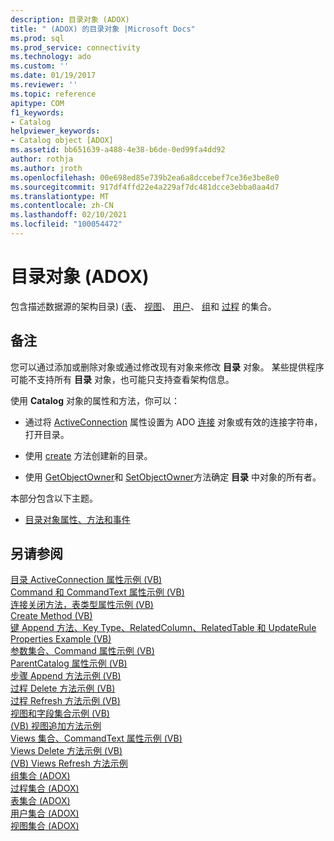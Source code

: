 ```yaml
---
description: 目录对象 (ADOX)
title: " (ADOX) 的目录对象 |Microsoft Docs"
ms.prod: sql
ms.prod_service: connectivity
ms.technology: ado
ms.custom: ''
ms.date: 01/19/2017
ms.reviewer: ''
ms.topic: reference
apitype: COM
f1_keywords:
- Catalog
helpviewer_keywords:
- Catalog object [ADOX]
ms.assetid: bb651639-a488-4e38-b6de-0ed99fa4dd92
author: rothja
ms.author: jroth
ms.openlocfilehash: 00e698ed85e739b2ea6a8dccebef7ce36e3be8e0
ms.sourcegitcommit: 917df4ffd22e4a229af7dc481dcce3ebba0aa4d7
ms.translationtype: MT
ms.contentlocale: zh-CN
ms.lasthandoff: 02/10/2021
ms.locfileid: "100054472"
---
```

# <a name="catalog-object-adox"></a>目录对象 (ADOX)
包含描述数据源的架构目录)  ([表](./tables-collection-adox.md)、 [视图](./views-collection-adox.md)、 [用户](./users-collection-adox.md)、 [组](./groups-collection-adox.md)和 [过程](./procedures-collection-adox.md) 的集合。  
  
## <a name="remarks"></a>备注  
 您可以通过添加或删除对象或通过修改现有对象来修改 **目录** 对象。 某些提供程序可能不支持所有 **目录** 对象，也可能只支持查看架构信息。  
  
 使用 **Catalog** 对象的属性和方法，你可以：  
  
-   通过将 [ActiveConnection](./activeconnection-property-adox.md) 属性设置为 ADO [连接](../ado-api/connection-object-ado.md) 对象或有效的连接字符串，打开目录。  
  
-   使用 [create](./create-method-adox.md) 方法创建新的目录。  
  
-   使用 [GetObjectOwner](./getobjectowner-method-adox.md)和 [SetObjectOwner](./setobjectowner-method.md)方法确定 **目录** 中对象的所有者。  
  
 本部分包含以下主题。  
  
-   [目录对象属性、方法和事件](./catalog-object-properties-methods-and-events.md)  
  
## <a name="see-also"></a>另请参阅  
 [目录 ActiveConnection 属性示例 (VB) ](./catalog-activeconnection-property-example-vb.md)   
 [Command 和 CommandText 属性示例 (VB) ](./command-and-commandtext-properties-example-vb.md)   
 [连接关闭方法，表类型属性示例 (VB) ](./connection-close-method-table-type-property-example-vb.md)   
 [Create Method (VB) ](./create-method-example-vb.md)   
 [键 Append 方法、Key Type、RelatedColumn、RelatedTable 和 UpdateRule Properties Example (VB) ](./keys-append-method-key-type-relatedcolumn-relatedtable-example-vb.md)   
 [参数集合、Command 属性示例 (VB) ](./parameters-collection-command-property-example-vb.md)   
 [ParentCatalog 属性示例 (VB) ](./parentcatalog-property-example-vb.md)   
 [步骤 Append 方法示例 (VB) ](./procedures-append-method-example-vb.md)   
 [过程 Delete 方法示例 (VB) ](./procedures-delete-method-example-vb.md)   
 [过程 Refresh 方法示例 (VB) ](./procedures-refresh-method-example-vb.md)   
 [视图和字段集合示例 (VB) ](./views-and-fields-collections-example-vb.md)   
 [ (VB) 视图追加方法示例 ](./views-append-method-example-vb.md)   
 [Views 集合、CommandText 属性示例 (VB) ](./views-collection-commandtext-property-example-vb.md)   
 [Views Delete 方法示例 (VB) ](./views-delete-method-example-vb.md)   
 [ (VB) Views Refresh 方法示例 ](./views-refresh-method-example-vb.md)   
 [组集合 (ADOX) ](./groups-collection-adox.md)   
 [过程集合 (ADOX) ](./procedures-collection-adox.md)   
 [表集合 (ADOX) ](./tables-collection-adox.md)   
 [用户集合 (ADOX) ](./users-collection-adox.md)   
 [视图集合 (ADOX)](./views-collection-adox.md)